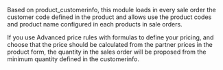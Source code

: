 Based on product_customerinfo, this module loads in every
sale order the customer code defined in the product and allows use the
product codes and product name configured in each products in sale
orders.

If you use Advanced price rules with formulas to define your pricing,
and choose that the price should be calculated from the partner prices
in the product form, the quantity in the sales order will be proposed
from the minimum quantity defined in the customerinfo.
